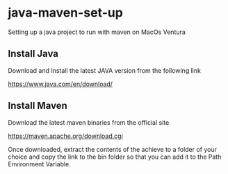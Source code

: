 # java-maven-set-up
Setting up a java project to run with maven on MacOs Ventura

## Install Java

Download and Install the latest JAVA version from the following link

https://www.java.com/en/download/

## Install Maven

Download the latest maven binaries from the official site

https://maven.apache.org/download.cgi

Once downloaded, extract the contents of the achieve to a folder of your choice and copy the link to the bin folder so that you can add it to the Path Environment Variable. 
